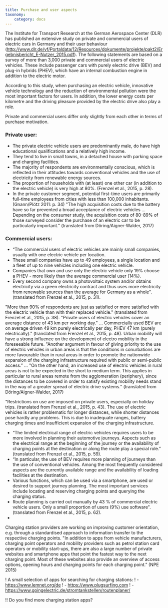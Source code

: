 ```yaml
---
title: Purchase and user aspects
taxonomy:
    category: docs
---
```

The Institute for Transport Research at the German Aerospace Center (DLR) has published an extensive study on private and commercial users of electric cars in Germany and their user behaviour (http://www.dlr.de/vf/Portaldata/12/Resources/dokumente/projekte/pakt2/Ergebnisbericht_E-Nutzer_2015.pdf). The following statements are based on a survey of more than 3,000 private and commercial users of electric vehicles. These include passenger cars with purely electric drive (BEV) and plug-in hybrids (PHEV), which have an internal combustion engine in addition to the electric motor.

According to this study, when purchasing an electric vehicle, innovative vehicle technology and the reduction of environmental pollution were the most important factors for users. In addition, the lower energy costs per kilometre and the driving pleasure provided by the electric drive also play a role. 

Private and commercial users differ only slightly from each other in terms of purchase motivation.


### Private user:
- The private electric vehicle users are predominantly male, do have high educational qualifications and a relatively high income.
- They tend to live in small towns, in a detached house with parking space and charging facilities.
- The majority of respondents are environmentally conscious, which is reflected in their attitudes towards conventional vehicles and the use of electricity from renewable energy sources.
- The proportion of households with (at least) one other car (in addition to the electric vehicle) is very high at 80%. (Frenzel et al., 2015, p. 28).
- In the private customer segment, potential first-time users are primarily full-time employees from cities with less than 100,000 inhabitants. (Gnann/Plötz 2011: p. 34) "The high acquisition costs due to the battery have so far prevented a broad acceptance of electric vehicles ... Depending on the consumer study, the acquisition costs of 80-89% of those surveyed consider the purchase of an electric car to be particularly important.” (translated from Döring/Aigner-Walder, 2017)
  
### Commercial users: 
- “The commercial users of electric vehicles are mainly small companies, usually with one electric vehicle per location.
- These small companies have up to 49 employees, a single location and a fleet of up to nine vehicles including one electric vehicle.
- Companies that own and use only the electric vehicle only 19% choose a PHEV - more likely than the average commercial user (14%).
- Every second company owns a photovoltaic system and/or obtains electricity via a green electricity contract and thus uses more electricity from renewable sources than the average for Germany as a whole". (translated from Frenzel et al., 2015, p. 31). 

"More than 90% of respondents are just as satisfied or more satisfied with the electric vehicle than with their replaced vehicle." (translated from Frenzel et al., 2015, p. 38). 
"Private users of electric vehicles cover an average distance of 43 km per working day." ... Commercially used BEV are on average driven 49 km purely electrically per day, PHEV 47 km (purely electrically)." (translated from Frenzel et al., 2015, p. 48).
Urban mobility will have a strong influence on the development of electro mobility in the foreseeable future. "Another argument in favour of giving priority to the use of electric vehicles in urban areas is that the conditions in conurbations are more favourable than in rural areas in order to promote the nationwide expansion of the charging infrastructure required with public or semi-public access.” ... "On the other hand, an increased use of electric vehicles in rural areas is not to be expected in the short to medium term. This applies in particular to rural areas remote from the agglomeration (periphery), since the distances to be covered in order to satisfy existing mobility needs stand in the way of a greater spread of electric drive systems." (translated from Döring/Aigner-Walder, 2017) 

"Restrictions on use are imposed on private users, especially on holiday trips. (translated from Frenzel et al., 2015, p. 43). The use of electric vehicles is rather problematic for longer distances, while shorter distances pose hardly any problems. This is due to inadequate ranges, battery charging times and insufficient expansion of the charging infrastructure. 
- “The limited electrical range of electric vehicles requires users to be more involved in planning their automotive journeys. Aspects such as the electrical range at the beginning of the journey or the availability of charging points at the destination or along the route play a special role.” (translated from Frenzel et al., 2015, p. 59).
- “In particular, the use of BEV requires more planning of journeys than the use of conventional vehicles. Among the most frequently considered aspects are the currently available range and the availability of loading facilities at the destination.
- Various functions, which can be used via a smartphone, are used or desired to support journey planning. The most important services include locating and reserving charging points and querying the charging status.
- Route planning is carried out manually by 43 % of commercial electric vehicle users. Only a small proportion of users (9%) use software". (translated from Frenzel et al., 2015, p. 62).
- 
Charging station providers are working on improving customer orientation, e.g. through a standardised approach to information transfer to the respective charging points. "In addition to apps from vehicle manufacturers, charging point operators and mobility providers such as petrol station card operators or mobility start-ups, there are also a large number of private websites and smartphone apps that point the fastest way to the next charging point. Most of these websites also provide an overview of access options, opening hours and charging points for each charging point.” (NPE 2015)

! A small selection of apps for searching for charging stations:
! - https://www.lemnet.org/de
! - https://www.plugsurfing.com
! - https://www.goingelectric.de/stromtankstellen/routenplaner/

!! Do you find more charging station apps?
